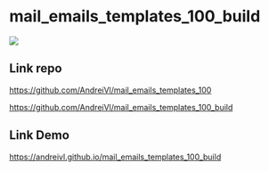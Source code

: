 # mail_emails_templates_100_build

![](https://andreivl.github.io/mail_emails_templates_100_build/images/preview-img-mail-templates-100.jpg)

## Link repo
https://github.com/AndreiVl/mail_emails_templates_100

https://github.com/AndreiVl/mail_emails_templates_100_build

## Link Demo
https://andreivl.github.io/mail_emails_templates_100_build